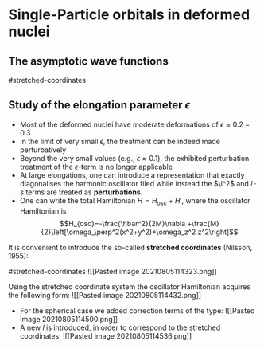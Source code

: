 # Single-Particle orbitals in deformed nuclei

## The asymptotic wave functions

#stretched-coordinates 

## Study of the elongation parameter $\epsilon$

- Most of the deformed nuclei have moderate deformations of $\epsilon \approx 0.2-0.3$
- In the limit of very small $\epsilon$, the treatment can be indeed made perturbatively
- Beyond the very small values (e.g., $\epsilon \approx 0.1$), the exhibited perturbation treatment of the $\epsilon$-term is no longer applicable
- At large elongations, one can introduce a representation that exactly diagonalises the harmonic oscillator filed while instead the $\l^2$ and $l\cdot s$ terms are treated as **perturbations**.
- One can write the total Hamiltonian $H=H_{osc}+H'$, where the oscillator Hamiltonian is $$H_{osc}=-\frac{\hbar^2}{2M}\nabla +\frac{M}{2}\left[\omega_\perp^2(x^2+y^2)+\omega_z^2 z^2\right]$$

It is convenient to introduce the so-called **stretched coordinates** (Nilsson, 1955):

#stretched-coordinates ![[Pasted image 20210805114323.png]]

Using the stretched coordinate system the oscillator Hamiltonian acquires the following form: ![[Pasted image 20210805114432.png]]

- For the spherical case we added correction terms of the type: ![[Pasted image 20210805114500.png]]
- A new $l$ is introduced, in order to correspond to the stretched coordinates: ![[Pasted image 20210805114536.png]]